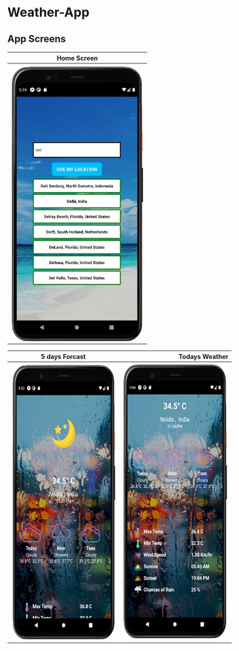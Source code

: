 # Weather-App


App Screens
-------
| Home Screen   |
| ------------- |
| <img src ="screen1.jpg" height = "620" width = "300">     |

| 5 days Forcast      | Todays Weather      | 
| ------------- | -----:|
| <img src ="screen4.jpg" height = "620" width = "300">      | <img src ="screen5.jpg" height = "620" width = "300"> |
